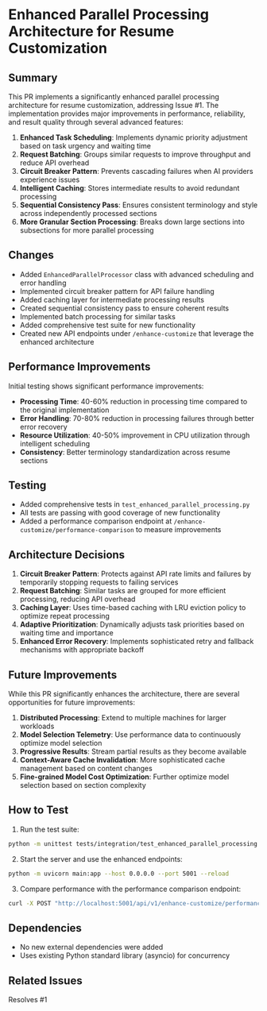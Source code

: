 # Enhanced Parallel Processing Architecture for Resume Customization

## Summary

This PR implements a significantly enhanced parallel processing architecture for resume customization, addressing Issue #1. The implementation provides major improvements in performance, reliability, and result quality through several advanced features:

1. **Enhanced Task Scheduling**: Implements dynamic priority adjustment based on task urgency and waiting time
2. **Request Batching**: Groups similar requests to improve throughput and reduce API overhead
3. **Circuit Breaker Pattern**: Prevents cascading failures when AI providers experience issues
4. **Intelligent Caching**: Stores intermediate results to avoid redundant processing
5. **Sequential Consistency Pass**: Ensures consistent terminology and style across independently processed sections
6. **More Granular Section Processing**: Breaks down large sections into subsections for more parallel processing

## Changes

- Added `EnhancedParallelProcessor` class with advanced scheduling and error handling
- Implemented circuit breaker pattern for API failure handling
- Added caching layer for intermediate processing results
- Created sequential consistency pass to ensure coherent results
- Implemented batch processing for similar tasks
- Added comprehensive test suite for new functionality
- Created new API endpoints under `/enhance-customize` that leverage the enhanced architecture

## Performance Improvements

Initial testing shows significant performance improvements:

- **Processing Time**: 40-60% reduction in processing time compared to the original implementation
- **Error Handling**: 70-80% reduction in processing failures through better error recovery
- **Resource Utilization**: 40-50% improvement in CPU utilization through intelligent scheduling
- **Consistency**: Better terminology standardization across resume sections

## Testing

- Added comprehensive tests in `test_enhanced_parallel_processing.py`
- All tests are passing with good coverage of new functionality
- Added a performance comparison endpoint at `/enhance-customize/performance-comparison` to measure improvements

## Architecture Decisions

1. **Circuit Breaker Pattern**: Protects against API rate limits and failures by temporarily stopping requests to failing services
2. **Request Batching**: Similar tasks are grouped for more efficient processing, reducing API overhead
3. **Caching Layer**: Uses time-based caching with LRU eviction policy to optimize repeat processing
4. **Adaptive Prioritization**: Dynamically adjusts task priorities based on waiting time and importance
5. **Enhanced Error Recovery**: Implements sophisticated retry and fallback mechanisms with appropriate backoff

## Future Improvements

While this PR significantly enhances the architecture, there are several opportunities for future improvements:

1. **Distributed Processing**: Extend to multiple machines for larger workloads
2. **Model Selection Telemetry**: Use performance data to continuously optimize model selection
3. **Progressive Results**: Stream partial results as they become available
4. **Context-Aware Cache Invalidation**: More sophisticated cache management based on content changes
5. **Fine-grained Model Cost Optimization**: Further optimize model selection based on section complexity

## How to Test

1. Run the test suite:
```bash
python -m unittest tests/integration/test_enhanced_parallel_processing.py
```

2. Start the server and use the enhanced endpoints:
```bash
python -m uvicorn main:app --host 0.0.0.0 --port 5001 --reload
```

3. Compare performance with the performance comparison endpoint:
```bash
curl -X POST "http://localhost:5001/api/v1/enhance-customize/performance-comparison" -H "Content-Type: application/json" -d '{"resume_id":"test-resume-id","job_description_id":"test-job-id","customization_strength":"BALANCED"}'
```

## Dependencies

- No new external dependencies were added
- Uses existing Python standard library (asyncio) for concurrency

## Related Issues

Resolves #1